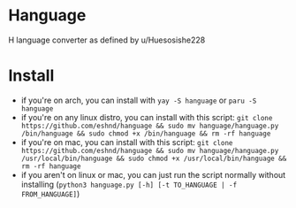 # Hanguage
H language converter as defined by u/Huesosishe228
# Install
- if you're on arch, you can install with `yay -S hanguage` or `paru -S hanguage`
- if you're on any linux distro, you can install with this script: `git clone https://github.com/eshnd/hanguage && sudo mv hanguage/hanguage.py /bin/hanguage && sudo chmod +x /bin/hanguage && rm -rf hanguage`
- if you're on mac, you can install with this script: `git clone https://github.com/eshnd/hanguage && sudo mv hanguage/hanguage.py /usr/local/bin/hanguage && sudo chmod +x /usr/local/bin/hanguage && rm -rf hanguage`
- if you aren't on linux or mac, you can just run the script normally without installing (`python3 hanguage.py [-h] [-t TO_HANGUAGE | -f FROM_HANGUAGE]`)

